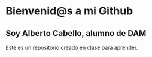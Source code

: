 # Bienvenid@s a mi Github
## Soy Alberto Cabello, alumno de DAM

Este es un repositorio creado en clase para aprender.
